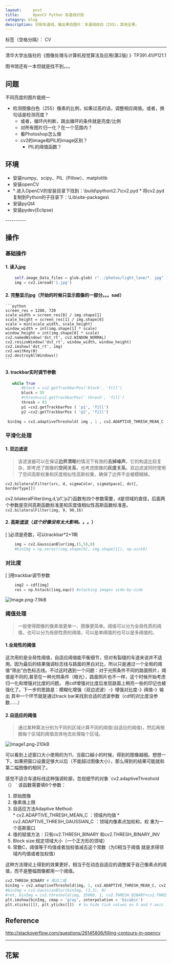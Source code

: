 ```yaml
---
layout:     post
title:      OpenCV Python 车道线识别
category: blog
description: 识别车道线，输出黑白图片：车道线纯白（255），其他全黑。
---
```


标签（空格分隔）： CV

---
清华大学出版社的《图像处理与计算机视觉算法及应用(第2版) 》TP391.41/P121.1

图书馆还有一本但就是找不到。。。


## 问题 
不同亮度的图片能统一

 - 检测图像白色（255）像素的比例，如果过高的话，调整相应阈值。或者，换句话是检测亮度？
	* 或者，循环内判断，跳出循环的条件就是亮度/比例
	* 对所有图片归一化？在一个范围内？
	* 看Photoshop怎么做
	* cv2的image和PIL的image区别？
		* PIL的阈值函数？

## 环境 
<ul>
 <li>安装numpy、scipy、PIL（Pillow）、matplotlib</li>
 <li>安装openCV <li>		
    * 进入OpenCV的安装目录下找到：\build\python\2.7\cv2.pyd
    * 将cv2.pyd复制到Python的子目录下：\Lib\site-packages\
 <li>安装pyQt4</li>
 <li>安装pydev(Eclipse)</li>
</ul>
----------


## 操作 ##



### 基础操作
#### 1. 读入jpg

```python
    self.image_Data_files = glob.glob( r"../photos/light_lane/*. jpg" )
    img = cv2.imread('1.jpg')
```

#### 2. **完整**显示jpg（开始的时候只显示图像的一部分。。。sad）

	```python 
    screen_res = 1280, 720
    scale_width = screen_res[0] / img.shape[1]
    scale_height = screen_res[1] / img.shape[0]
    scale = min(scale_width, scale_height)
    window_width = int(img.shape[1] * scale)
    window_height = int(img.shape[0] * scale)
    cv2.namedWindow('dst_rt', cv2.WINDOW_NORMAL)
    cv2.resizeWindow('dst_rt', window_width, window_height)
    cv2.imshow('dst_rt', img)
    cv2.waitKey(0)
    cv2.destroyAllWindows()
    ```
#### 3. **trackbar**实时调节参数
    
 ```python 
    while True 
        #block = cv2.getTrackbarPos('block', 'fill')
	    block = 55
	    #thresh=cv2.getTrackbarPos(' thresh', 'fill')
	    thresh = 93
	    p1 =cv2.getTrackbarPos ( 'p1', 'fill')
	    p2 =cv2.getTrackbarPos ( 'p2', 'fill')
	    
  binImg = cv2.adaptiveThreshold( img , 1 , cv2.ADAPTIVE_THRESH_MEAN_C , cv2.THRESH_BINARY, 11 , 2 )
 ```

### 平滑化处理
#### 1. 双边滤波

> 该滤波器可以在保证**边界清晰**的情况下有效的**去掉噪声**。它的构造比较复杂，即考虑了图像的**空间关系**，也考虑图像的**灰度关系**。双边滤波同时使用了空间高斯权重和灰度相似性高斯权重，确保了边界不会被模糊掉。


 `cv2.bilateralFilter(src, d, sigmaColor, sigmaSpace[, dst[, borderType]])`

cv2.bilateralFilter(img,d,’p1’,’p2’)函数有四个参数需要，d是领域的直径，后面两个参数是空间高斯函数标准差和灰度值相似性高斯函数标准差。
    `cv2.bilateralFilter(img, 9, 90,16)`
#### 2. 高斯滤波（*这个好像没有太大影响。。。*）
[ ]必须是奇数，可以trackbar*2+1啊
```python
    img = cv2.GaussianBlur(img,(5,5),0)
    #binImg = np.zeros((img.shape[0], img.shape[1]), np.uint8)
```
### 对比度
[ ]用trackbar调节参数
```python
    img2 = cdf[img]
    res = np.hstack((img,equ)) #stacking images side-by-side
```
![Image.png-7.9kB][1]

### 阈值处理
> 一般使得图像的像素值更单一、图像更简单。阈值可以分为全局性质的阈值，也可以分为局部性质的阈值，可以是单阈值的也可以是多阈值的。
#### 1.全局性的阈值
这次用的是全局性阈值，自适应阈值能平衡细节，但对有裂缝的车道来说并不适用。因为最后的结果强调标志线与路面的黑白对比，所以只是通过一个全局的阈值“筛出”白色标志线。不过这时遇到一个问题：对于光照条件不同的路面照片，阈值是不同的,甚至在一种光照条件（暗光），路面照片也不一样，这个时候开始考虑归一化和增强对比度的问题。
用cdf增强对比度后发现路面上稍亮一些的印记也被强化了。下一步的思路是：模糊化增强（双边滤波）-》增强对比度-》阈值-》输出
其中一个环节就是通过track bar来找到合适的滤波参数（cdf的对比度没参数……）
#### 2.自适应的阈值
> 通过某种算法分别为不同的区域计算不同的阈值(自适应的阈值)，然后再根据每个区域的阈值具体地去处理每个区域。

![Image1.png-210kB][2]
<p>可以看到上述窗口大小使用的为11，当窗口越小的时候，得到的图像越细。想想一下，如果把窗口设置足够大以后（不能超过图像大小），那么得到的结果可能就和第二幅图像的相同了。</p>
 感觉不适合车道标线这种强调轮廓，忽视细节的对象
		`cv2.adaptiveThreshold（） `
该函数需要填6个参数：
<ol>
<li>原始图像</li>
<li>像素值上限</li>
<li>自适应方法Adaptive Method: </li>
  * cv2.ADAPTIVE_THRESH_MEAN_C ：领域内均值
  * cv2.ADAPTIVE_THRESH_GAUSSIAN_C ：领域内像素点加权和，权 重为一个高斯窗口
<li>值的赋值方法：只有cv2.THRESH_BINARY 和cv2.THRESH_BINARY_INV</li>
<li>Block size:规定领域大小（一个正方形的领域）</li>
<li>常数C，阈值等于均值或者加权值减去这个常数（为0相当于阈值 就是求得领域内均值或者加权值） </li>
</ol>
这种方法理论上得到的效果更好，相当于在动态自适应的调整属于自己像素点的阈值，而不是整幅图像都用一个阈值。
    
```python
cv2.THRESH_BINARY # 黑白二值
binImg = cv2.adaptiveThreshold(img, 1, cv2.ADAPTIVE_THRESH_MEAN_C, cv2.THRESH_BINARY, 55, -3)#cv2.bilateralFilter(binImg, 9, 90,16)
#binImg = cv2.GaussianBlur(binImg, (3,3), 0)
#ret, binImg = cv2.threshold(img, 35000, 1, cv2.THRESH_BINARY+cv2.THRESH_OTSU)
plt.imshow(binImg, cmap = 'gray', interpolation = 'bicubic')
plt.xticks([]), plt.yticks([])  # to hide tick values on X and Y axis
```
## Reference 
http://stackoverflow.com/questions/26145806/filling-contours-in-opencv


----------
## 花絮 


  [1]: http://static.zybuluo.com/sixijinling/b5ze3we16g5z2t61qf6k5uwd/Image.png
  [2]: http://static.zybuluo.com/sixijinling/veryyqmvw9w7mdtd59nk65eu/Image1.png
